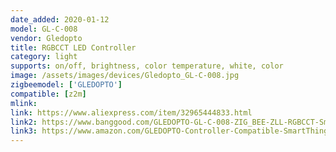 ```yaml
---
date_added: 2020-01-12
model: GL-C-008
vendor: Gledopto
title: RGBCCT LED Controller 
category: light
supports: on/off, brightness, color temperature, white, color
image: /assets/images/devices/Gledopto_GL-C-008.jpg
zigbeemodel: ['GLEDOPTO']
compatible: [z2m]
mlink: 
link: https://www.aliexpress.com/item/32965444833.html
link2: https://www.banggood.com/GLEDOPTO-GL-C-008-ZIG_BEE-ZLL-RGBCCT-Smart-APP-LED-Strip-Controller-Work-With-Home-Kit-Philip-Hub-p-1471007.html
link3: https://www.amazon.com/GLEDOPTO-Controller-Compatible-SmartThings-Lightify/dp/B07R32CS17
---
```

